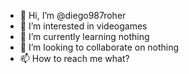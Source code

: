 - 👋 Hi, I’m @diego987roher
- 👀 I’m interested in videogames
- 🌱 I’m currently learning nothing
- 💞️ I’m looking to collaborate on nothing
- 📫 How to reach me what?


